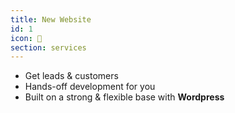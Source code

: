 ```yaml
---
title: New Website
id: 1
icon: 🚀
section: services
---
```


- Get leads & customers
- Hands-off development for you
- Built on a strong & flexible base with **Wordpress**